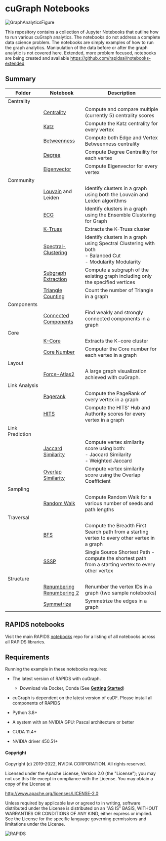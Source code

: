 
# cuGraph Notebooks

![GraphAnalyticsFigure](img/GraphAnalyticsFigure.jpg)

This repository contains a collection of Jupyter Notebooks that outline how to run various cuGraph analytics.   The notebooks do not address a complete data science problem.  The notebooks are simply examples of how to run the graph analytics.  Manipulation of the data before or after the graph analytic is not covered here.   Extended, more problem focused, notebooks are being created and available https://github.com/rapidsai/notebooks-extended

## Summary

| Folder          | Notebook                                                     | Description                                                  |
| --------------- | ------------------------------------------------------------ | ------------------------------------------------------------ |
| Centrality      |                                                              |                                                              |
|                 | [Centrality](algorithms/centrality/Centrality.ipynb)         | Compute and compare multiple (currently 5) centrality scores |
|                 | [Katz](algorithms/centrality/Katz.ipynb)                     | Compute the Katz centrality for every vertex                 |
|                 | [Betweenness](algorithms/centrality/Betweenness.ipynb)       | Compute both Edge and Vertex Betweenness centrality          |
|                 | [Degree](algorithms/centrality/Degree.ipynb)                 | Compute Degree Centraility for each vertex                   |
|                 | [Eigenvector](algorithms/centrality/Eigenvector.ipynb)       | Compute Eigenvector for every vertex                         |
| Community       |                                                              |                                                              |
|                 | [Louvain](algorithms/community/Louvain.ipynb) and Leiden                          | Identify clusters in a graph using both the Louvain and Leiden algorithms     |
|                 | [ECG](algorithms/community/ECG.ipynb)                                   | Identify clusters in a graph using the Ensemble Clustering for Graph |
|                 | [K-Truss](algorithms/community/ktruss.ipynb)                                | Extracts the K-Truss cluster                                 |
|                 | [Spectral-Clustering](algorithms/community/Spectral-Clustering.ipynb)   | Identify clusters in a  graph using Spectral Clustering with both<br> - Balanced Cut<br> - Modularity Modularity |
|                 | [Subgraph Extraction](algorithms/community/Subgraph-Extraction.ipynb)   | Compute a subgraph of the existing graph including only the specified vertices |
|                 | [Triangle Counting](algorithms/community/Triangle-Counting.ipynb)       | Count the number of Triangle in a graph                      |
| Components      |                                                              |                                                              |
|                 | [Connected Components](algorithms/components/ConnectedComponents.ipynb) | Find weakly and strongly connected components in a graph     |
| Core            |                                                              |                                                              |
|                 | [K-Core](algorithms/cores/kcore.ipynb)                                  | Extracts the K-core cluster                                  |
|                 | [Core Number](algorithms/cores/core-number.ipynb)                       | Computer the Core number for each vertex in a graph          |
Layout            |                                                              |                                                              |
|                 | [Force-Atlas2](algorithms/layout/Force-Atlas2.ipynb)   |A large graph visualization achieved with cuGraph. |
| Link Analysis   |                                                              |                                                              |
|                 | [Pagerank](algorithms/link_analysis/Pagerank.ipynb)                     | Compute the PageRank of every vertex in a graph              |
|                 | [HITS](algorithms/link_analysis/HITS.ipynb)                             | Compute the HITS' Hub and Authority scores for every vertex in a graph              |
| Link Prediction |                                                              |                                                              |
|                 | [Jaccard Similarity](algorithms/link_prediction/Jaccard-Similarity.ipynb) | Compute vertex similarity score using both:<br />- Jaccard Similarity<br />- Weighted Jaccard |
|                 | [Overlap Similarity](algorithms/link_prediction/Overlap-Similarity.ipynb) | Compute vertex similarity score using the Overlap Coefficient |
| Sampling        |
|                 | [Random Walk](sampling/RandomWalk.ipynb)                     | Compute Random Walk for a various number of seeds and path lengths |
| Traversal       |                                                              |                                                              |
|                 | [BFS](traversal/BFS.ipynb)                                   | Compute the Breadth First Search path from a starting vertex to every other vertex in a graph |
|                 | [SSSP](traversal/SSSP.ipynb)                                 | Single Source Shortest Path  - compute the shortest path from a starting vertex to every other vertex |
| Structure       |                                                              |                                                              |
|                 | [Renumbering](structure/Renumber.ipynb) <br> [Renumbering 2](structure/Renumber-2.ipynb) | Renumber the vertex IDs in a graph (two sample notebooks)    |
|                 | [Symmetrize](structure/Symmetrize.ipynb)                     | Symmetrize the edges in a graph                              |


## RAPIDS notebooks
Visit the main RAPIDS [notebooks](https://github.com/rapidsai/notebooks) repo for a listing of all notebooks across all RAPIDS libraries.

## Requirements

Running the example in these notebooks requires:

* The latest version of RAPIDS with cuGraph.
  * Download via Docker, Conda (See [__Getting Started__](https://rapids.ai/start.html))
  
* cuGraph is dependent on the latest version of cuDF.  Please install all components of RAPIDS
* Python 3.8+
* A system with an NVIDIA GPU:  Pascal architecture or better
* CUDA 11.4+
* NVIDIA driver 450.51+

#### Copyright

Copyright (c) 2019-2022, NVIDIA CORPORATION.  All rights reserved.

Licensed under the Apache License, Version 2.0 (the "License");  you may not use this file except in compliance with the License.  You may obtain a copy of the License at

http://www.apache.org/licenses/LICENSE-2.0 

Unless required by applicable law or agreed to in writing, software distributed under the License is distributed on an "AS IS" BASIS, WITHOUT WARRANTIES OR CONDITIONS OF ANY KIND, either express or implied.  See the License for the specific language governing permissions and limitations under the License.





![RAPIDS](img/rapids_logo.png)

